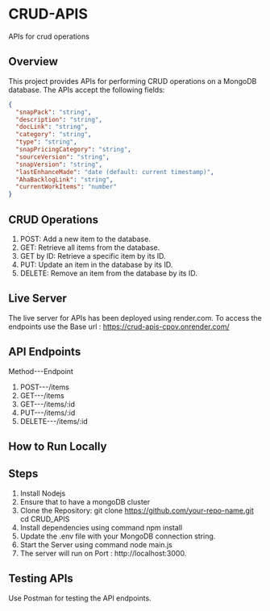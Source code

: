 # CRUD-APIS

APIs for crud operations

## Overview

This project provides APIs for performing CRUD operations on a MongoDB database. The APIs accept the following fields:

```json
{
  "snapPack": "string",
  "description": "string",
  "docLink": "string",
  "category": "string",
  "type": "string",
  "snapPricingCategory": "string",
  "sourceVersion": "string",
  "snapVersion": "string",
  "lastEnhanceMade": "date (default: current timestamp)",
  "AhaBacklogLink": "string",
  "currentWorkItems": "number"
}
```
## CRUD Operations

1. POST: Add a new item to the database.
2. GET: Retrieve all items from the database.
3. GET by ID: Retrieve a specific item by its ID.
4. PUT: Update an item in the database by its ID.
5. DELETE: Remove an item from the database by its ID.

## Live Server

The live server for APIs has been deployed using render.com.
To access the endpoints use the Base url : https://crud-apis-cpov.onrender.com/

## API Endpoints
Method---Endpoint
1. POST---/items
2. GET---/items
3. GET---/items/:id
4. PUT---/items/:id
5. DELETE---/items/:id

## How to Run Locally
## Steps

1. Install Nodejs
2. Ensure that to have a mongoDB cluster
3. Clone the Repository:
   git clone https://github.com/your-repo-name.git
   cd CRUD_APIS
4. Install dependencies using command npm install
5. Update the .env file with your MongoDB connection string.
6. Start the Server using command node main.js
7. The server will run on Port : http://localhost:3000.

## Testing APIs

Use Postman for testing the API endpoints.
